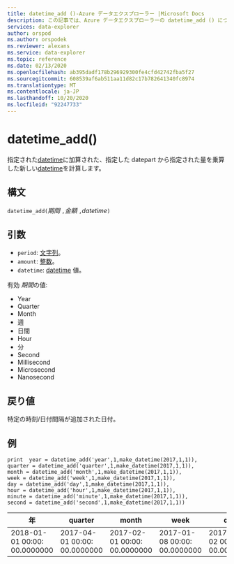 ```yaml
---
title: datetime_add ()-Azure データエクスプローラー |Microsoft Docs
description: この記事では、Azure データエクスプローラーの datetime_add () について説明します。
services: data-explorer
author: orspod
ms.author: orspodek
ms.reviewer: alexans
ms.service: data-explorer
ms.topic: reference
ms.date: 02/13/2020
ms.openlocfilehash: ab395dadf178b296929300fe4cfd42742fba5f27
ms.sourcegitcommit: 608539af6ab511aa11d82c17b782641340fc8974
ms.translationtype: MT
ms.contentlocale: ja-JP
ms.lasthandoff: 10/20/2020
ms.locfileid: "92247733"
---
```

# <a name="datetime_add"></a>datetime_add()

指定された[datetime](./scalar-data-types/datetime.md)に加算された、指定した datepart から指定された量を乗算した新しい[datetime](./scalar-data-types/datetime.md)を計算します。

## <a name="syntax"></a>構文

`datetime_add(`*期間* `,`*金額* `,`*datetime*`)`

## <a name="arguments"></a>引数

* `period`: [文字列](./scalar-data-types/string.md)。 
* `amount`: [整数](./scalar-data-types/int.md)。
* `datetime`: [datetime](./scalar-data-types/datetime.md) 値。

有効 *期間*の値: 
- Year
- Quarter
- Month
- 週
- 日間
- Hour
- 分
- Second
- Millisecond
- Microsecond
- Nanosecond

## <a name="returns"></a>戻り値

特定の時刻/日付間隔が追加された日付。

## <a name="examples"></a>例

```kusto
print  year = datetime_add('year',1,make_datetime(2017,1,1)),
quarter = datetime_add('quarter',1,make_datetime(2017,1,1)),
month = datetime_add('month',1,make_datetime(2017,1,1)),
week = datetime_add('week',1,make_datetime(2017,1,1)),
day = datetime_add('day',1,make_datetime(2017,1,1)),
hour = datetime_add('hour',1,make_datetime(2017,1,1)),
minute = datetime_add('minute',1,make_datetime(2017,1,1)),
second = datetime_add('second',1,make_datetime(2017,1,1))

```

|年|quarter|month|week|day|hour|minute|second|
|---|---|---|---|---|---|---|---|
|2018-01-01 00:00: 00.0000000|2017-04-01 00:00: 00.0000000|2017-02-01 00:00: 00.0000000|2017-01-08 00:00: 00.0000000|2017-01-02 00:00: 00.0000000|2017-01-01 01:00: 00.0000000|2017-01-01 00:01: 00.0000000|2017-01-01 00:00: 01.0000000|







